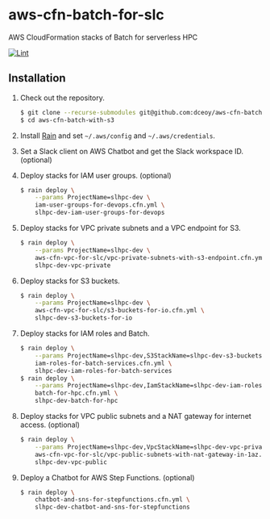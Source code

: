 aws-cfn-batch-for-slc
=====================

AWS CloudFormation stacks of Batch for serverless HPC

[![Lint](https://github.com/dceoy/aws-cfn-batch-with-s3/actions/workflows/lint.yml/badge.svg)](https://github.com/dceoy/aws-cfn-batch-with-s3/actions/workflows/lint.yml)

Installation
------------

1.  Check out the repository.

    ```sh
    $ git clone --recurse-submodules git@github.com:dceoy/aws-cfn-batch-with-s3.git
    $ cd aws-cfn-batch-with-s3
    ```

2.  Install [Rain](https://github.com/aws-cloudformation/rain) and set `~/.aws/config` and `~/.aws/credentials`.

3.  Set a Slack client on AWS Chatbot and get the Slack workspace ID. (optional)

4.  Deploy stacks for IAM user groups. (optional)

    ```sh
    $ rain deploy \
        --params ProjectName=slhpc-dev \
        iam-user-groups-for-devops.cfn.yml \
        slhpc-dev-iam-user-groups-for-devops
    ```

5.  Deploy stacks for VPC private subnets and a VPC endpoint for S3.

    ```sh
    $ rain deploy \
        --params ProjectName=slhpc-dev \
        aws-cfn-vpc-for-slc/vpc-private-subnets-with-s3-endpoint.cfn.yml \
        slhpc-dev-vpc-private
    ```

6.  Deploy stacks for S3 buckets.

    ```sh
    $ rain deploy \
        --params ProjectName=slhpc-dev \
        aws-cfn-vpc-for-slc/s3-buckets-for-io.cfn.yml \
        slhpc-dev-s3-buckets-for-io
    ```

7.  Deploy stacks for IAM roles and Batch.

    ```sh
    $ rain deploy \
        --params ProjectName=slhpc-dev,S3StackName=slhpc-dev-s3-buckets-for-io \
        iam-roles-for-batch-services.cfn.yml \
        slhpc-dev-iam-roles-for-batch-services
    $ rain deploy \
        --params ProjectName=slhpc-dev,IamStackName=slhpc-dev-iam-roles-for-batch-services,VpcStackName=slhpc-dev-vpc-private \
        batch-for-hpc.cfn.yml \
        slhpc-dev-batch-for-hpc
    ```

8.  Deploy stacks for VPC public subnets and a NAT gateway for internet access. (optional)

    ```sh
    $ rain deploy \
        --params ProjectName=slhpc-dev,VpcStackName=slhpc-dev-vpc-private \
        aws-cfn-vpc-for-slc/vpc-public-subnets-with-nat-gateway-in-1az.cfn.yml \
        slhpc-dev-vpc-public
    ```

9.  Deploy a Chatbot for AWS Step Functions. (optional)

    ```sh
    $ rain deploy \
        chatbot-and-sns-for-stepfunctions.cfn.yml \
        slhpc-dev-chatbot-and-sns-for-stepfunctions
    ```
